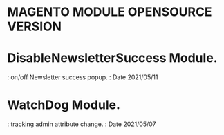 # MAGENTO MODULE OPENSOURCE VERSION 

# DisableNewsletterSuccess Module.
: on/off Newsletter success popup.
: Date 2021/05/11

# WatchDog Module.
: tracking admin attribute change.
: Date 2021/05/07
